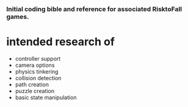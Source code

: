### Initial coding bible and reference for associated RisktoFall games.
# intended research of
 - controller support
 - camera options
 - physics tinkering
 - collision detection
 - path creation
 - puzzle creation
 - basic state manipulation